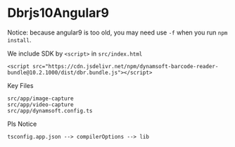 # Dbrjs10Angular9

Notice: because angular9 is too old, you may need use `-f` when you run `npm install`.

We include SDK by `<script>` in `src/index.html`
```
<script src="https://cdn.jsdelivr.net/npm/dynamsoft-barcode-reader-bundle@10.2.1000/dist/dbr.bundle.js"></script>
```

Key Files
```
src/app/image-capture
src/app/video-capture
src/app/dynamsoft.config.ts
```

Pls Notice
```
tsconfig.app.json --> compilerOptions --> lib
```